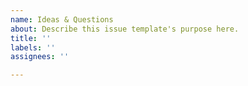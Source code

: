 ```yaml
---
name: Ideas & Questions
about: Describe this issue template's purpose here.
title: ''
labels: ''
assignees: ''

---
```



